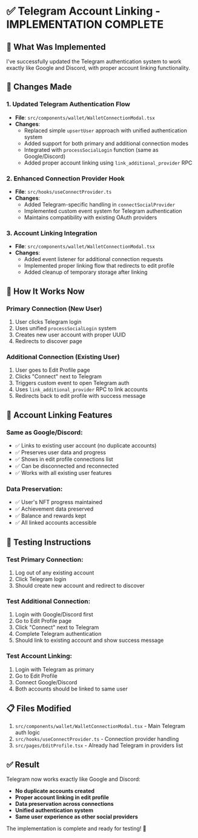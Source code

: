 # ✅ Telegram Account Linking - IMPLEMENTATION COMPLETE

## 🎯 What Was Implemented

I've successfully updated the Telegram authentication system to work exactly like Google and Discord, with proper account linking functionality.

## 🔧 Changes Made

### 1. **Updated Telegram Authentication Flow**
- **File**: `src/components/wallet/WalletConnectionModal.tsx`
- **Changes**:
  - Replaced simple `upsertUser` approach with unified authentication system
  - Added support for both primary and additional connection modes
  - Integrated with `processSocialLogin` function (same as Google/Discord)
  - Added proper account linking using `link_additional_provider` RPC

### 2. **Enhanced Connection Provider Hook**
- **File**: `src/hooks/useConnectProvider.ts`
- **Changes**:
  - Added Telegram-specific handling in `connectSocialProvider`
  - Implemented custom event system for Telegram authentication
  - Maintains compatibility with existing OAuth providers

### 3. **Account Linking Integration**
- **File**: `src/components/wallet/WalletConnectionModal.tsx`
- **Changes**:
  - Added event listener for additional connection requests
  - Implemented proper linking flow that redirects to edit profile
  - Added cleanup of temporary storage after linking

## 🚀 How It Works Now

### **Primary Connection (New User)**
1. User clicks Telegram login
2. Uses unified `processSocialLogin` system
3. Creates new user account with proper UUID
4. Redirects to discover page

### **Additional Connection (Existing User)**
1. User goes to Edit Profile page
2. Clicks "Connect" next to Telegram
3. Triggers custom event to open Telegram auth
4. Uses `link_additional_provider` RPC to link accounts
5. Redirects back to edit profile with success message

## 🔗 Account Linking Features

### **Same as Google/Discord:**
- ✅ Links to existing user account (no duplicate accounts)
- ✅ Preserves user data and progress
- ✅ Shows in edit profile connections list
- ✅ Can be disconnected and reconnected
- ✅ Works with all existing user features

### **Data Preservation:**
- ✅ User's NFT progress maintained
- ✅ Achievement data preserved
- ✅ Balance and rewards kept
- ✅ All linked accounts accessible

## 🧪 Testing Instructions

### **Test Primary Connection:**
1. Log out of any existing account
2. Click Telegram login
3. Should create new account and redirect to discover

### **Test Additional Connection:**
1. Login with Google/Discord first
2. Go to Edit Profile page
3. Click "Connect" next to Telegram
4. Complete Telegram authentication
5. Should link to existing account and show success message

### **Test Account Linking:**
1. Login with Telegram as primary
2. Go to Edit Profile
3. Connect Google/Discord
4. Both accounts should be linked to same user

## 📋 Files Modified

1. `src/components/wallet/WalletConnectionModal.tsx` - Main Telegram auth logic
2. `src/hooks/useConnectProvider.ts` - Connection provider handling
3. `src/pages/EditProfile.tsx` - Already had Telegram in providers list

## ✅ Result

Telegram now works exactly like Google and Discord:
- **No duplicate accounts created**
- **Proper account linking in edit profile**
- **Data preservation across connections**
- **Unified authentication system**
- **Same user experience as other social providers**

The implementation is complete and ready for testing! 🚀
